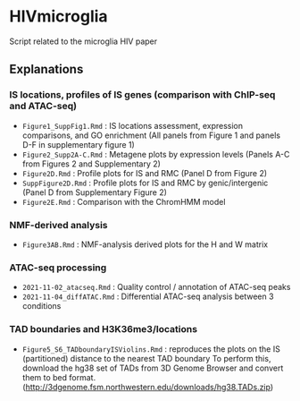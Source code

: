 # HIVmicroglia
Script related to the microglia HIV paper


## Explanations  

### IS locations, profiles of IS genes (comparison with ChIP-seq and ATAC-seq) 
- `Figure1_SuppFig1.Rmd` : IS locations assessment, expression comparisons, and GO enrichment (All panels from Figure 1 and panels D-F in supplementary figure 1)
- `Figure2_Supp2A-C.Rmd` : Metagene plots by expression levels (Panels A-C from Figures 2 and Supplementary 2)
- `Figure2D.Rmd` : Profile plots for IS and RMC (Panel D from Figure 2) 
- `SuppFigure2D.Rmd` : Profile plots for IS and RMC by genic/intergenic (Panel D from Supplementary Figure 2)
- `Figure2E.Rmd` : Comparison with the ChromHMM model  

### NMF-derived analysis  
- `Figure3AB.Rmd` : NMF-analysis derived plots for the H and W matrix


### ATAC-seq processing

- `2021-11-02_atacseq.Rmd` : Quality control / annotation of ATAC-seq peaks
- `2021-11-04_diffATAC.Rmd` : Differential ATAC-seq analysis between 3 conditions


### TAD boundaries and H3K36me3/locations
- `Figure5_S6_TADboundaryISViolins.Rmd` : reproduces the plots on the IS (partitioned) distance to the nearest TAD boundary
To perform this, download the hg38 set of TADs from 3D Genome Browser and convert them to bed format.
(http://3dgenome.fsm.northwestern.edu/downloads/hg38.TADs.zip) 
